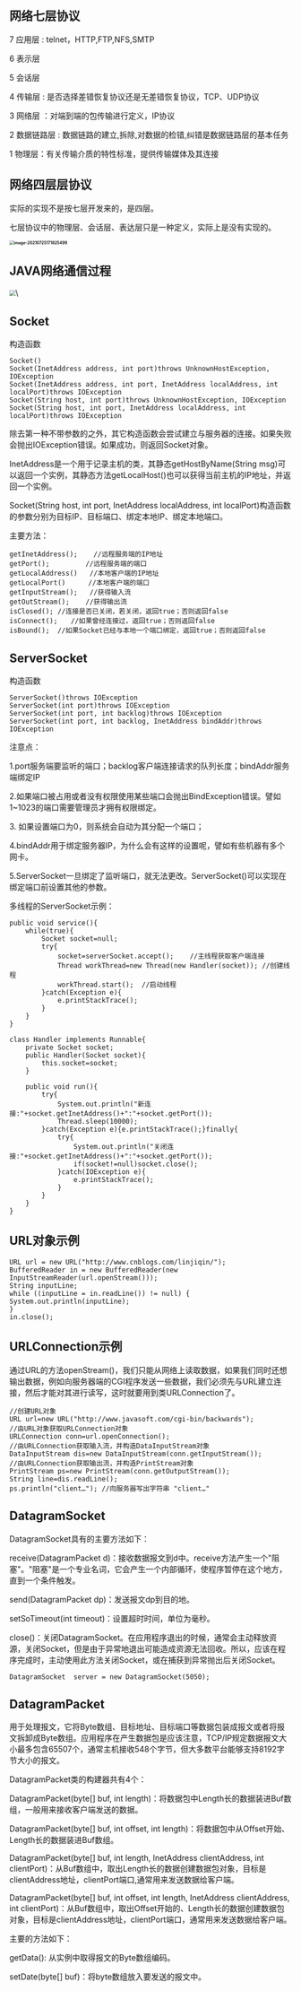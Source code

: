 网络七层协议
------------

7 应用层 : telnet，HTTP,FTP,NFS,SMTP

6 表示层

5 会话层

4 传输层 : 是否选择差错恢复协议还是无差错恢复协议，TCP、UDP协议

3 网络层 ：对端到端的包传输进行定义，IP协议

2 数据链路层 :
数据链路的建立,拆除,对数据的检错,纠错是数据链路层的基本任务

1 物理层：有关传输介质的特性标准，提供传输媒体及其连接

网络四层层协议
--------------

实际的实现不是按七层开发来的，是四层。

七层协议中的物理层、会话层、表达层只是一种定义，实际上是没有实现的。

**<img src="assets/image-20210725171825499.png" alt="image-20210725171825499" style="zoom:50%;" />**

JAVA网络通信过程
----------------

<img src="assets/javasocket-20210725171901905.png" style="zoom: 67%;" />\



Socket
------

构造函数

    Socket()
    Socket(InetAddress address, int port)throws UnknownHostException, IOException
    Socket(InetAddress address, int port, InetAddress localAddress, int localPort)throws IOException
    Socket(String host, int port)throws UnknownHostException, IOException
    Socket(String host, int port, InetAddress localAddress, int localPort)throws IOException

除去第一种不带参数的之外，其它构造函数会尝试建立与服务器的连接。如果失败会抛出IOException错误。如果成功，则返回Socket对象。

InetAddress是一个用于记录主机的类，其静态getHostByName(String
msg)可以返回一个实例，其静态方法getLocalHost()也可以获得当前主机的IP地址，并返回一个实例。

Socket(String host, int port, InetAddress localAddress, int
localPort)构造函数的参数分别为目标IP、目标端口、绑定本地IP、绑定本地端口。

主要方法：

    getInetAddress();    //远程服务端的IP地址
    getPort();    　　　//远程服务端的端口
    getLocalAddress()   //本地客户端的IP地址
    getLocalPort()    　//本地客户端的端口
    getInputStream();   //获得输入流
    getOutStream();    //获得输出流
    isClosed(); //连接是否已关闭，若关闭，返回true；否则返回false
    isConnect();　　//如果曾经连接过，返回true；否则返回false
    isBound();  //如果Socket已经与本地一个端口绑定，返回true；否则返回false

ServerSocket
------------

构造函数

    ServerSocket()throws IOException
    ServerSocket(int port)throws IOException
    ServerSocket(int port, int backlog)throws IOException
    ServerSocket(int port, int backlog, InetAddress bindAddr)throws IOException

注意点：

1.port服务端要监听的端口；backlog客户端连接请求的队列长度；bindAddr服务端绑定IP

2.如果端口被占用或者没有权限使用某些端口会抛出BindException错误。譬如1\~1023的端口需要管理员才拥有权限绑定。

3\. 如果设置端口为0，则系统会自动为其分配一个端口；

4.bindAddr用于绑定服务器IP，为什么会有这样的设置呢，譬如有些机器有多个网卡。

5.ServerSocket一旦绑定了监听端口，就无法更改。ServerSocket()可以实现在绑定端口前设置其他的参数。

多线程的ServerSocket示例：

    public void service(){
        while(true){
            Socket socket=null;
            try{
                socket=serverSocket.accept();    //主线程获取客户端连接
                Thread workThread=new Thread(new Handler(socket)); //创建线程
                workThread.start();  //启动线程
            }catch(Exception e){
                e.printStackTrace();
            }
        }
    }
    
    class Handler implements Runnable{
        private Socket socket;
        public Handler(Socket socket){
            this.socket=socket;
        }
        
        public void run(){
            try{
                System.out.println("新连接:"+socket.getInetAddress()+":"+socket.getPort());
                Thread.sleep(10000);
            }catch(Exception e){e.printStackTrace();}finally{
                try{
                    System.out.println("关闭连接:"+socket.getInetAddress()+":"+socket.getPort());
                    if(socket!=null)socket.close();
                }catch(IOException e){
                    e.printStackTrace();
                }
            }
        }
    }

URL对象示例
-----------

    URL url = new URL("http://www.cnblogs.com/linjiqin/");
    BufferedReader in = new BufferedReader(new InputStreamReader(url.openStream()));
    String inputLine;
    while ((inputLine = in.readLine()) != null) {
    System.out.println(inputLine);
    }
    in.close();

URLConnection示例
-----------------

通过URL的方法openStream()，我们只能从网络上读取数据，如果我们同时还想输出数据，例如向服务器端的CGI程序发送一些数据，我们必须先与URL建立连接，然后才能对其进行读写，这时就要用到类URLConnection了。

    //创建URL对象
    URL url=new URL("http://www.javasoft.com/cgi-bin/backwards");
    //由URL对象获取URLConnection对象
    URLConnection conn=url.openConnection();
    //由URLConnection获取输入流，并构造DataInputStream对象
    DataInputStream dis=new DataInputStream(conn.getInputStream()); 
    //由URLConnection获取输出流，并构造PrintStream对象
    PrintStream ps=new PrintStream(conn.getOutputStream());
    String line=dis.readLine(); 
    ps.println("client…"); //向服务器写出字符串 "client…"

DatagramSocket
--------------

DatagramSocket具有的主要方法如下：

receive(DatagramPacket
d)：接收数据报文到d中。receive方法产生一个"阻塞"。"阻塞"是一个专业名词，它会产生一个内部循环，使程序暂停在这个地方，直到一个条件触发。

send(DatagramPacket dp)：发送报文dp到目的地。

setSoTimeout(int timeout)：设置超时时间，单位为毫秒。

close()：关闭DatagramSocket。在应用程序退出的时候，通常会主动释放资源，关闭Socket，但是由于异常地退出可能造成资源无法回收。所以，应该在程序完成时，主动使用此方法关闭Socket，或在捕获到异常抛出后关闭Socket。

    DatagramSocket  server = new DatagramSocket(5050);

DatagramPacket
--------------

用于处理报文，它将Byte数组、目标地址、目标端口等数据包装成报文或者将报文拆卸成Byte数组。应用程序在产生数据包是应该注意，TCP/IP规定数据报文大小最多包含65507个，通常主机接收548个字节，但大多数平台能够支持8192字节大小的报文。

DatagramPacket类的构建器共有4个：

DatagramPacket(byte\[\] buf, int
length)：将数据包中Length长的数据装进Buf数组，一般用来接收客户端发送的数据。

DatagramPacket(byte\[\] buf, int offset, int
length)：将数据包中从Offset开始、Length长的数据装进Buf数组。

DatagramPacket(byte\[\] buf, int length, InetAddress clientAddress, int
clientPort)：从Buf数组中，取出Length长的数据创建数据包对象，目标是clientAddress地址，clientPort端口,通常用来发送数据给客户端。

DatagramPacket(byte\[\] buf, int offset, int length, InetAddress
clientAddress, int
clientPort)：从Buf数组中，取出Offset开始的、Length长的数据创建数据包对象，目标是clientAddress地址，clientPort端口，通常用来发送数据给客户端。

主要的方法如下：

getData(): 从实例中取得报文的Byte数组编码。

setDate(byte\[\] buf)：将byte数组放入要发送的报文中。